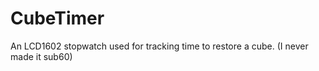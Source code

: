 # CubeTimer

An LCD1602 stopwatch used for tracking time to restore a cube.
(I never made it sub60)
